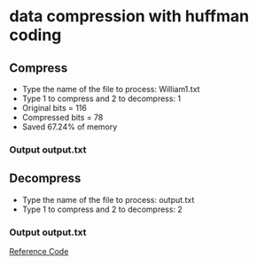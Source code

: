 # data compression with huffman coding
## Compress
- Type the name of the file to process: William1.txt
- Type 1 to compress and 2 to decompress: 1
- Original bits = 116
- Compressed bits = 78
- Saved 67.24% of memory
### Output output.txt

## Decompress
- Type the name of the file to process: output.txt
- Type 1 to compress and 2 to decompress: 2
### Output output.txt

[Reference Code](https://www.itread01.com/content/1546575863.html)
